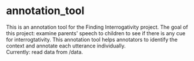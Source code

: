 # annotation_tool
This is an annotation tool for the Finding Interrogativity project.
The goal of this project: examine parents' speech to children to see if there is any cue for interrogtativity.
This annotation tool helps annotators to identify the context and annotate each utterance individually.  
Currently: read data from /data. 
